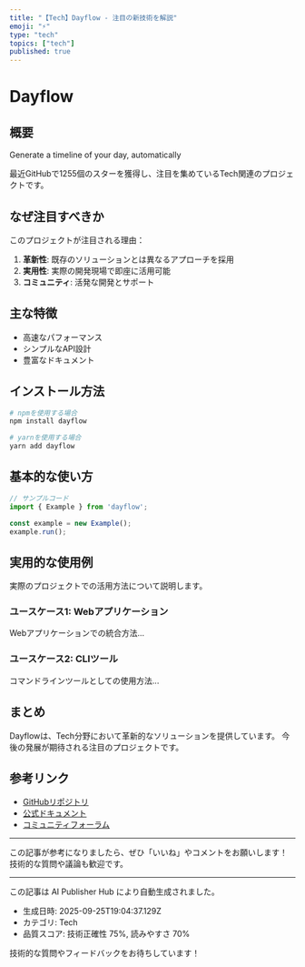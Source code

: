 ```yaml
---
title: "【Tech】Dayflow - 注目の新技術を解説"
emoji: "⚡"
type: "tech"
topics: ["tech"]
published: true
---
```


# Dayflow

## 概要

Generate a timeline of your day, automatically

最近GitHubで1255個のスターを獲得し、注目を集めているTech関連のプロジェクトです。

## なぜ注目すべきか

このプロジェクトが注目される理由：

1. **革新性**: 既存のソリューションとは異なるアプローチを採用
2. **実用性**: 実際の開発現場で即座に活用可能
3. **コミュニティ**: 活発な開発とサポート

## 主な特徴

- 高速なパフォーマンス
- シンプルなAPI設計
- 豊富なドキュメント

## インストール方法

```bash
# npmを使用する場合
npm install dayflow

# yarnを使用する場合
yarn add dayflow
```

## 基本的な使い方

```javascript
// サンプルコード
import { Example } from 'dayflow';

const example = new Example();
example.run();
```

## 実用的な使用例

実際のプロジェクトでの活用方法について説明します。

### ユースケース1: Webアプリケーション

Webアプリケーションでの統合方法...

### ユースケース2: CLIツール

コマンドラインツールとしての使用方法...

## まとめ

Dayflowは、Tech分野において革新的なソリューションを提供しています。
今後の発展が期待される注目のプロジェクトです。

## 参考リンク

- [GitHubリポジトリ](https://github.com/JerryZLiu/Dayflow)
- [公式ドキュメント](https://github.com/JerryZLiu/Dayflow#readme)
- [コミュニティフォーラム](https://github.com/JerryZLiu/Dayflow/discussions)

---

この記事が参考になりましたら、ぜひ「いいね」やコメントをお願いします！
技術的な質問や議論も歓迎です。

---

この記事は AI Publisher Hub により自動生成されました。
- 生成日時: 2025-09-25T19:04:37.129Z
- カテゴリ: Tech
- 品質スコア: 技術正確性 75%, 読みやすさ 70%

技術的な質問やフィードバックをお待ちしています！